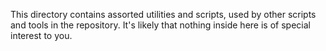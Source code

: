 This directory contains assorted utilities and scripts, used by other scripts
and tools in the repository. It's likely that nothing inside here is of special
interest to you.
